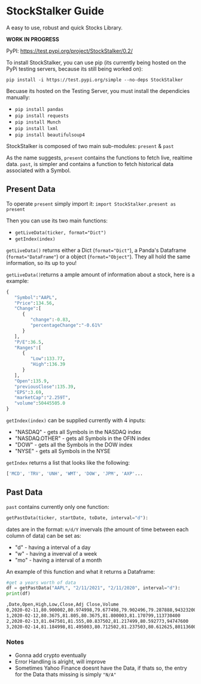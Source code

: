 # StockStalker Guide
A easy to use, robust and quick Stocks Library.

**WORK IN PROGRESS**

PyPI: https://test.pypi.org/project/StockStalker/0.2/


To install StockStalker, you can use pip (its currently being hosted on the PyPi testing servers, because its still being worked on):

`pip install -i https://test.pypi.org/simple --no-deps StockStalker`

Becuase its hosted on the Testing Server, you must install the dependicies manually:

- `pip install pandas`
- `pip install requests`
- `pip install Munch`
- `pip install lxml`
- `pip install beautifulsoup4`



StockStalker is composed of two main sub-modules:
`present` & `past`

As the name suggests, `present` contains the functions to fetch live, realtime data. 
`past`, is simpler and contains a function to fetch historical data associated with a Symbol.

## Present Data

To operate `present` simply import it:
`import StockStalker.present as present`

Then you can use its two main functions:
 - `getLiveData(ticker, format="Dict")`
 - `getIndex(index)`
 
 `getLiveData()` returns either a Dict (`format="Dict"`), a Panda's Dataframe  (`format="DataFrame"`) or a object  (`format="Object"`). They all hold the same information, so its up to you!

`getLiveData()`returns a ample amount of information about a stock, here is a example:
```python
{
   "Symbol":"AAPL",
   "Price":134.56,
   "Change":[
      {
         "change":-0.83,
         "percentageChange":"-0.61%"
      }
   ],
   "P/E":36.5,
   "Ranges":[
      {
         "Low":133.77,
         "High":136.39
      }
   ],
   "Open":135.9,
   "previousClose":135.39,
   "EPS":3.69,
   "marketCap":"2.259T",
   "volume":50445505.0
}
```


`getIndex(index)` can be supplied currently with 4 inputs: 
- "NASDAQ" - gets all Symbols in the NASDAQ index
- "NASDAQ.OTHER" - gets all Symbols in the OFIN index
- "DOW" - gets all the Symbols in the DOW index
- "NYSE" - gets all Symbols in the NYSE

`getIndex` returns a list that looks like the following:
```python
['MCD', 'TRV', 'UNH', 'WMT', 'DOW', 'JPM', 'AXP'...

```

## Past Data 

`past` contains currently only one function: 

```python
getPastData(ticker, startDate, toDate, interval="d"):
```
dates are in the format: `m/d/Y`
invervals (the amount of time between each column of data) can be set as:
- "d" - having a interval of a day
- "w" - having a inverval of a week
- "mo" - having a interval of a month

An example of this function and what it returns a Dataframe:
```python
#get a years worth of data
df = getPastData("AAPL", "2/11/2021", "2/11/2020", interval="d"):
print(df)
```
```bash
,Date,Open,High,Low,Close,Adj Close,Volume  
0,2020-02-11,80.900002,80.974998,79.677498,79.902496,79.287888,94323200  
1,2020-02-12,80.3675,81.805,80.3675,81.800003,81.170799,113730400  
2,2020-02-13,81.047501,81.555,80.837502,81.217499,80.592773,94747600  
3,2020-02-14,81.184998,81.495003,80.712502,81.237503,80.612625,80113600

```


### Notes
- Gonna add crypto eventually
- Error Handling is alright, will improve
- Sometimes Yahoo Finance doesnt have the Data, if thats so, the entry for the Data thats missing is simply `"N/A"`




